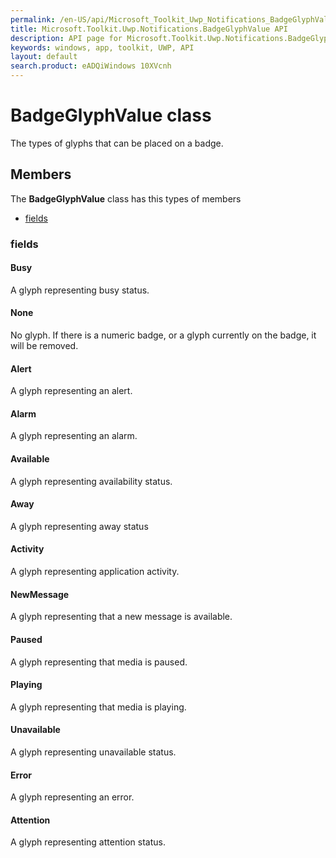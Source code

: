 ```yaml
---
permalink: /en-US/api/Microsoft_Toolkit_Uwp_Notifications_BadgeGlyphValue.htm
title: Microsoft.Toolkit.Uwp.Notifications.BadgeGlyphValue API 
description: API page for Microsoft.Toolkit.Uwp.Notifications.BadgeGlyphValue
keywords: windows, app, toolkit, UWP, API
layout: default
search.product: eADQiWindows 10XVcnh
---
```



# BadgeGlyphValue class

The types of glyphs that can be placed on a badge.

## Members

The **BadgeGlyphValue** class has this types of members

* [fields](#fields)

### fields

#### Busy

A glyph representing busy status.



#### None

No glyph.  If there is a numeric badge, or a glyph currently on the badge, it will be removed.



#### Alert

A glyph representing an alert.



#### Alarm

A glyph representing an alarm.



#### Available

A glyph representing availability status.



#### Away

A glyph representing away status



#### Activity

A glyph representing application activity.



#### NewMessage

A glyph representing that a new message is available.



#### Paused

A glyph representing that media is paused.



#### Playing

A glyph representing that media is playing.



#### Unavailable

A glyph representing unavailable status.



#### Error

A glyph representing an error.



#### Attention

A glyph representing attention status.


